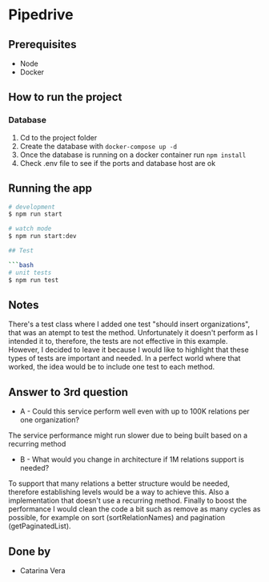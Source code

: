 # Pipedrive 

## Prerequisites

* Node
* Docker

## How to run the project

### Database

1. Cd to the project folder
2. Create the database with `docker-compose up -d`
3. Once the database is running on a docker container run `npm install`
4. Check .env file to see if the ports and database host are ok

## Running the app

```bash
# development
$ npm run start

# watch mode
$ npm run start:dev

## Test

```bash
# unit tests
$ npm run test

```

## Notes

There's a test class where I added one test "should insert organizations", that was an atempt to test the method. Unfortunately it doesn't perform as I intended it to, therefore, the tests are not effective in this example. However, I decided to leave it because I would like to highlight that these types of tests are important and needed. In a perfect world where that worked, the idea would be to include one test to each method.

## Answer to 3rd question

* A - Could this service perform well even with up to 100K relations per one organization?

The service performance might run slower due to being built based on a recurring method

* B - What would you change in architecture if 1M relations support is needed?

To support that many relations a better structure would be needed, therefore establishing levels would be a way to achieve this. Also a implementation that doesn't use a recurring method. Finally to boost the performance I would clean the code a bit such as remove as many cycles as possible, for example on sort (sortRelationNames) and pagination (getPaginatedList).

## Done by

- Catarina Vera

